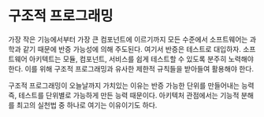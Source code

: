 # 구조적 프로그래밍

가장 작은 기능에서부터 가장 큰 컴포넌트에 이르기까지 모든 수준에서 소프트웨어는 과학과 같기 때문에 반증 가능성에 의해 주도된다. 여기서 반증은 테스트로 대입하자. 소프트웨어 아키텍트는 모듈, 컴포넌트, 서비스를 쉽게 테스트할 수 있도록 분주히 노력해야 한다. 이를 위해 구조적 프로그래밍과 유사한 제한적 규칙들을 받아들여 활용해야 한다.

구조적 프로그래밍이 오늘날까지 가치있는 이유는 반증 가능한 단위를 만들어내는 능력 즉, 테스트를 단위별로 가능하게 만든 능력 때문이다. 아키텍처 관점에서는 기능적 분해를 최고의 실천법  중 하나로 여기는 이유이기도 하다.
